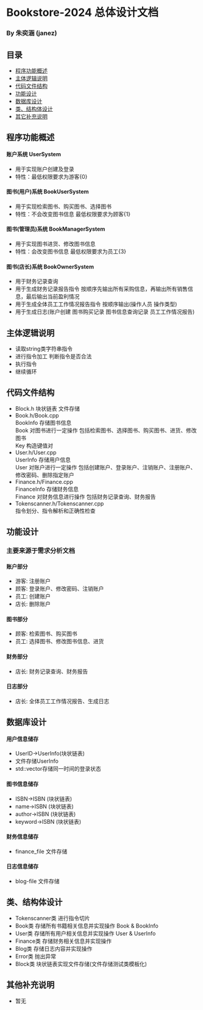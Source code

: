 # Bookstore-2024 总体设计文档
### By 朱奕涵 (janez)

## 目录
* [程序功能概述](#程序功能概述)
* [主体逻辑说明](#主体逻辑说明)
* [代码文件结构](#代码文件结构)
* [功能设计](#功能设计)
* [数据库设计](#数据库设计)
* [类、结构体设计](#类、结构体设计)
* [其它补充说明](#其他补充说明)

## 程序功能概述
#### **账户系统 UserSystem** 
- 用于实现账户创建及登录 
- 特性：最低权限要求为游客{0}
#### **图书(用户)系统 BookUserSystem**
- 用于实现检索图书、购买图书、选择图书
- 特性：不会改变图书信息 最低权限要求为顾客{1}
#### **图书(管理员)系统 BookManagerSystem**
- 用于实现图书进货、修改图书信息
- 特性：会改变图书信息 最低权限要求为员工{3}
#### **图书(店长)系统 BookOwnerSystem**
- 用于财务记录查询
- 用于生成财务记录报告指令 按顺序先输出所有采购信息，再输出所有销售信息，最后输出当前盈利情况
- 用于生成全体员工工作情况报告指令 按顺序输出(操作人员 操作类型)
- 用于生成日志(账户创建 图书购买记录 图书信息查询记录 员工工作情况报告)

## 主体逻辑说明
- 读取string类字符串指令
- 进行指令加工 判断指令是否合法
- 执行指令
- 继续循环

## 代码文件结构
- Block.h 块状链表 文件存储
- Book.h/Book.cpp \
BookInfo 存储图书信息\
Book 对图书进行一定操作  包括检索图书、选择图书、购买图书、进货、修改图书\
Key 构造键值对
- User.h/User.cpp\
UserInfo 存储用户信息\
User 对账户进行一定操作 包括创建账户、登录账户、注销账户、注册账户、修改密码、删除指定账户
- Finance.h/Finance.cpp\
FinanceInfo 存储财务信息\
Finance 对财务信息进行操作 包括财务记录查询、财务报告
- Tokenscanner.h/Tokenscanner.cpp\
指令划分、指令解析和正确性检查

## 功能设计
### 主要来源于需求分析文档
#### 账户部分
- 游客: 注册账户
- 顾客: 登录账户、修改密码、注销账户
- 员工: 创建账户
- 店长: 删除账户
#### 图书部分
- 顾客: 检索图书、购买图书
- 员工: 选择图书、修改图书信息、进货
#### 财务部分
- 店长: 财务记录查询、财务报告
#### 日志部分
- 店长: 全体员工工作情况报告、生成日志


## 数据库设计
#### 用户信息储存
- UserID->UserInfo(块状链表)
- 文件存储UserInfo
- std::vector存储同一时间的登录状态
#### 图书信息储存
- ISBN->ISBN (块状链表) 
- name->ISBN (块状链表)
- author->ISBN (块状链表)
- keyword->ISBN (块状链表)
#### 财务信息储存 
- finance_file 文件存储
#### 日志信息储存
- blog-file 文件存储

## 类、结构体设计
- Tokenscanner类 进行指令切片
- Book类 存储所有书籍相关信息并实现操作
  Book & BookInfo 
- User类 存储所有用户相关信息并实现操作
  User & UserInfo 
- Finance类 存储财务相关信息并实现操作
- Blog类 存储日志内容并实现操作
- Error类 抛出异常  
- Block类 块状链表实现文件存储(文件存储测试类模板化)         


## 其他补充说明
- 暂无
